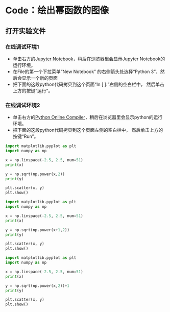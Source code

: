 # Code：绘出幂函数的图像

## 打开实验文件

### 在线调试环境1

- 单击右方的[Jupyter Notebook](https://mybinder.org/v2/gh/ipython/ipython-in-depth/master?filepath=binder/Index.ipynb)，稍后在浏览器里会显示Jupyter Notebook的运行环境。
- 在File的第一个下拉菜单“New Notebook” 的右侧箭头处选择“Python 3”，然后会显示一个新的页面
- 把下面的这段python代码拷贝到这个页面“In [ ]:”右侧的空白栏中， 然后单击上方的按键“运行”。

### 在线调试环境2

- 单击右方的[Python Online Compiler](https://trinket.io/python3/a5bd54189b)，稍后在浏览器里会显示python的运行环境。
- 把下面的这段python代码拷贝到这个页面左侧的空白栏中， 然后单击上方的按键“Run”。

```python
import matplotlib.pyplot as plt
import numpy as np

x = np.linspace(-2.5, 2.5, num=51)
print(x)

y = np.sqrt(np.power(x,2)) 
print(y)

plt.scatter(x, y)
plt.show()
```

```python
import matplotlib.pyplot as plt
import numpy as np

x = np.linspace(-2.5, 2.5, num=51)
print(x)

y = np.sqrt(np.power(x+1,2)) 
print(y)

plt.scatter(x, y)
plt.show()
```

```python
import matplotlib.pyplot as plt
import numpy as np

x = np.linspace(-2.5, 2.5, num=51)
print(x)

y = np.sqrt(np.power(x,2))+1
print(y)

plt.scatter(x, y)
plt.show()
```